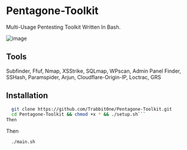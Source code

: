 # Pentagone-Toolkit

Multi-Usage Pentesting Toolkit Written In Bash.

![image](https://github.com/user-attachments/assets/8402c772-4fb1-44e7-9204-9d5f658d8885)

## Tools

Subfinder,
Ffuf,
Nmap,
XSStrike,
SQLmap,
WPscan,
Admin Panel Finder,
SSHash,
Paramspider,
Arjun,
Cloudflare-Origin-IP,
Loctrac,
GRS

## Installation



```bash
  git clone https://github.com/Trabbit0ne/Pentagone-Toolkit.git
  cd Pentagone-Toolkit && chmod +x * && ./setup.sh```
Then
```
Then
```
  ./main.sh
```
    
